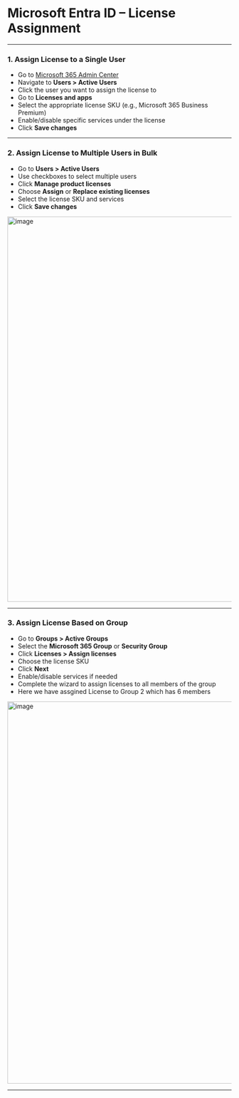 # Microsoft Entra ID – License Assignment
---

### 1. Assign License to a Single User 
- Go to [Microsoft 365 Admin Center](https://admin.microsoft.com)
- Navigate to **Users > Active Users**
- Click the user you want to assign the license to
- Go to **Licenses and apps**
- Select the appropriate license SKU (e.g., Microsoft 365 Business Premium)
- Enable/disable specific services under the license
- Click **Save changes**

---

### 2. Assign License to Multiple Users in Bulk
- Go to **Users > Active Users**
- Use checkboxes to select multiple users
- Click **Manage product licenses**
- Choose **Assign** or **Replace existing licenses**
- Select the license SKU and services
- Click **Save changes**
<img width="1797" height="865" alt="image" src="https://github.com/user-attachments/assets/3bd1592c-823e-4bb9-9770-a968d16df550" />

---

### 3. Assign License Based on Group
- Go to **Groups > Active Groups**
- Select the **Microsoft 365 Group** or **Security Group**
- Click **Licenses > Assign licenses**
- Choose the license SKU
- Click **Next**
- Enable/disable services if needed
- Complete the wizard to assign licenses to all members of the group
- Here we have assgined License to Group 2 which has 6 members
<img width="1791" height="858" alt="image" src="https://github.com/user-attachments/assets/12af1e12-5dc3-4a4e-99fe-0583e1e9097b" />

---
